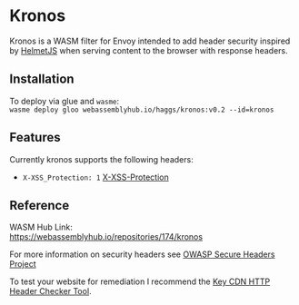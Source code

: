 # Kronos
Kronos is a WASM filter for Envoy intended to add header security inspired by [HelmetJS](https://helmetjs.github.io/) when serving content to the browser with response headers.  

## Installation
To deploy via glue and `wasme`:   
`wasme deploy gloo webassemblyhub.io/haggs/kronos:v0.2 --id=kronos`

## Features
Currently kronos supports the following headers:
* `X-XSS_Protection: 1`  [X-XSS-Protection](https://wiki.owasp.org/index.php/OWASP_Secure_Headers_Project#xxxsp)


## Reference

WASM Hub Link:  
https://webassemblyhub.io/repositories/174/kronos

For more information on security headers see [OWASP Secure Headers Project](https://wiki.owasp.org/index.php/OWASP_Secure_Headers_Project)

To test your website for remediation I recommend the [Key CDN HTTP Header Checker Tool](https://tools.keycdn.com/curl).

